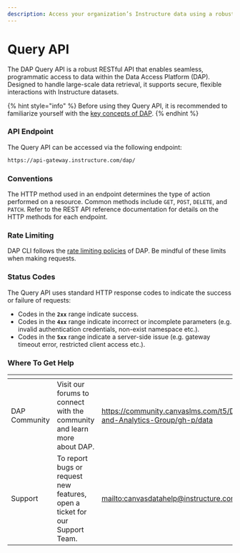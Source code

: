```yaml
---
description: Access your organization’s Instructure data using a robust REST API.
---
```


# Query API

The DAP Query API is a robust RESTful API that enables seamless, programmatic access to data within the Data Access Platform (DAP). Designed to handle large-scale data retrieval, it supports secure, flexible interactions with Instructure datasets.

{% hint style="info" %}
Before using they Query API, it is recommended to familiarize yourself with the [key concepts of DAP](key-concepts.md).
{% endhint %}

### API Endpoint <a href="#api-endpoint" id="api-endpoint"></a>

The Query API can be accessed via the following endpoint:

```bash
https://api-gateway.instructure.com/dap/
```

### Conventions

The HTTP method used in an endpoint determines the type of action performed on a resource. Common methods include `GET`, `POST`, `DELETE`, and `PATCH`. Refer to the REST API reference documentation for details on the HTTP methods for each endpoint.

### Rate Limiting <a href="#api-reference" id="api-reference"></a>

DAP CLI follows the [rate limiting policies](./) of DAP. Be mindful of these limits when making requests.

### Status Codes

The Query API uses standard HTTP response codes to indicate the success or failure of requests:

* Codes in the **`2xx`** range indicate success.
* Codes in the **`4xx`** range indicate incorrect or incomplete parameters (e.g. invalid authentication credentials, non-exist namespace etc.).
* Codes in the **`5xx`** range indicate a server-side issue  (e.g. gateway timeout error, restricted client access etc.).

### Where To Get Help

<table data-card-size="large" data-view="cards"><thead><tr><th></th><th></th><th data-hidden data-card-target data-type="content-ref"></th></tr></thead><tbody><tr><td>DAP Community</td><td>Visit our forums to connect with the community and learn more about DAP.</td><td><a href="https://community.canvaslms.com/t5/Data-and-Analytics-Group/gh-p/data">https://community.canvaslms.com/t5/Data-and-Analytics-Group/gh-p/data</a></td></tr><tr><td>Support</td><td>To report bugs or request new features, open a ticket for our Support Team.</td><td><a href="mailto:canvasdatahelp@instructure.com">mailto:canvasdatahelp@instructure.com</a></td></tr></tbody></table>
